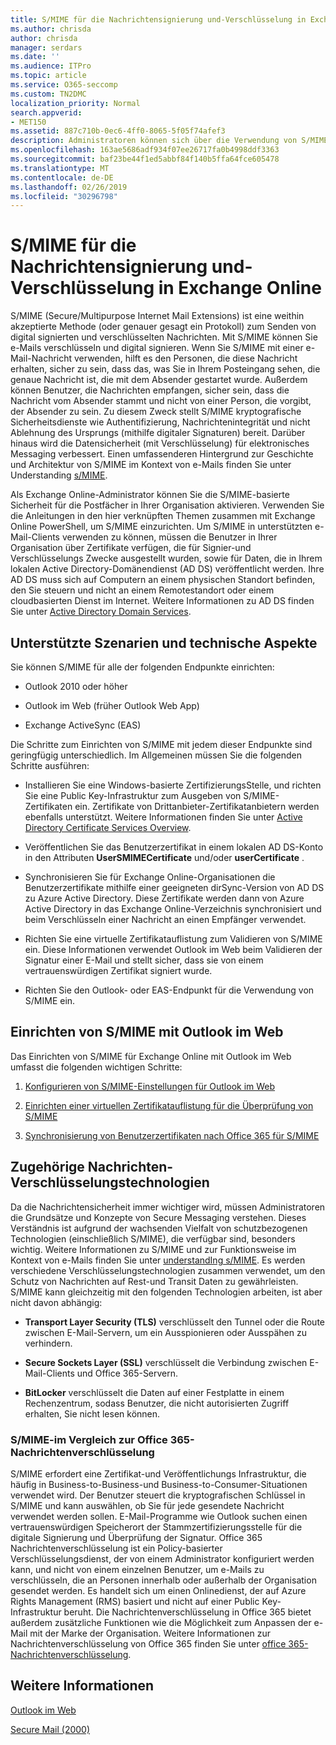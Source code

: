```yaml
---
title: S/MIME für die Nachrichtensignierung und-Verschlüsselung in Exchange Online
ms.author: chrisda
author: chrisda
manager: serdars
ms.date: ''
ms.audience: ITPro
ms.topic: article
ms.service: O365-seccomp
ms.custom: TN2DMC
localization_priority: Normal
search.appverid:
- MET150
ms.assetid: 887c710b-0ec6-4ff0-8065-5f05f74afef3
description: Administratoren können sich über die Verwendung von S/MIME in Exchange Online informieren.
ms.openlocfilehash: 163ae5686adf934f07ee26717fa0b4998ddf3363
ms.sourcegitcommit: baf23be44f1ed5abbf84f140b5ffa64fce605478
ms.translationtype: MT
ms.contentlocale: de-DE
ms.lasthandoff: 02/26/2019
ms.locfileid: "30296798"
---
```

# <a name="smime-for-message-signing-and-encryption-in-exchange-online"></a>S/MIME für die Nachrichtensignierung und-Verschlüsselung in Exchange Online

S/MIME (Secure/Multipurpose Internet Mail Extensions) ist eine weithin akzeptierte Methode (oder genauer gesagt ein Protokoll) zum Senden von digital signierten und verschlüsselten Nachrichten. Mit S/MIME können Sie e-Mails verschlüsseln und digital signieren. Wenn Sie S/MIME mit einer e-Mail-Nachricht verwenden, hilft es den Personen, die diese Nachricht erhalten, sicher zu sein, dass das, was Sie in Ihrem Posteingang sehen, die genaue Nachricht ist, die mit dem Absender gestartet wurde. Außerdem können Benutzer, die Nachrichten empfangen, sicher sein, dass die Nachricht vom Absender stammt und nicht von einer Person, die vorgibt, der Absender zu sein. Zu diesem Zweck stellt S/MIME kryptografische Sicherheitsdienste wie Authentifizierung, Nachrichtenintegrität und nicht Ablehnung des Ursprungs (mithilfe digitaler Signaturen) bereit. Darüber hinaus wird die Datensicherheit (mit Verschlüsselung) für elektronisches Messaging verbessert. Einen umfassenderen Hintergrund zur Geschichte und Architektur von S/MIME im Kontext von e-Mails finden Sie unter Understanding [s/MIME](https://go.microsoft.com/fwlink/?LinkID=393948).

Als Exchange Online-Administrator können Sie die S/MIME-basierte Sicherheit für die Postfächer in Ihrer Organisation aktivieren. Verwenden Sie die Anleitungen in den hier verknüpften Themen zusammen mit Exchange Online PowerShell, um S/MIME einzurichten. Um S/MIME in unterstützten e-Mail-Clients verwenden zu können, müssen die Benutzer in Ihrer Organisation über Zertifikate verfügen, die für Signier-und Verschlüsselungs Zwecke ausgestellt wurden, sowie für Daten, die in Ihrem lokalen Active Directory-Domänendienst (AD DS) veröffentlicht werden. Ihre AD DS muss sich auf Computern an einem physischen Standort befinden, den Sie steuern und nicht an einem Remotestandort oder einem cloudbasierten Dienst im Internet. Weitere Informationen zu AD DS finden Sie unter [Active Directory Domain Services](https://go.microsoft.com/fwlink/?LinkID=394064).

## <a name="supported-scenarios-and-technical-considerations"></a>Unterstützte Szenarien und technische Aspekte

Sie können S/MIME für alle der folgenden Endpunkte einrichten:

- Outlook 2010 oder höher

- Outlook im Web (früher Outlook Web App)

- Exchange ActiveSync (EAS)

Die Schritte zum Einrichten von S/MIME mit jedem dieser Endpunkte sind geringfügig unterschiedlich. Im Allgemeinen müssen Sie die folgenden Schritte ausführen:

- Installieren Sie eine Windows-basierte ZertifizierungsStelle, und richten Sie eine Public Key-Infrastruktur zum Ausgeben von S/MIME-Zertifikaten ein. Zertifikate von Drittanbieter-Zertifikatanbietern werden ebenfalls unterstützt. Weitere Informationen finden Sie unter [Active Directory Certificate Services Overview](https://technet.microsoft.com/library/hh831740.aspx).

- Veröffentlichen Sie das Benutzerzertifikat in einem lokalen AD DS-Konto in den Attributen **UserSMIMECertificate** und/oder **userCertificate** .

- Synchronisieren Sie für Exchange Online-Organisationen die Benutzerzertifikate mithilfe einer geeigneten dirSync-Version von AD DS zu Azure Active Directory. Diese Zertifikate werden dann von Azure Active Directory in das Exchange Online-Verzeichnis synchronisiert und beim Verschlüsseln einer Nachricht an einen Empfänger verwendet.

- Richten Sie eine virtuelle Zertifikatauflistung zum Validieren von S/MIME ein. Diese Informationen verwendet Outlook im Web beim Validieren der Signatur einer E-Mail und stellt sicher, dass sie von einem vertrauenswürdigen Zertifikat signiert wurde.

- Richten Sie den Outlook- oder EAS-Endpunkt für die Verwendung von S/MIME ein.

## <a name="setup-smime-with-outlook-on-the-web"></a>Einrichten von S/MIME mit Outlook im Web

Das Einrichten von S/MIME für Exchange Online mit Outlook im Web umfasst die folgenden wichtigen Schritte:

1. [Konfigurieren von S/MIME-Einstellungen für Outlook im Web](configure-s-mime-settings-for-outlook-web-app.md)

2. [Einrichten einer virtuellen Zertifikatauflistung für die Überprüfung von S/MIME](set-up-virtual-certificate-collection-to-validate-s-mime.md)

3. [Synchronisierung von Benutzerzertifikaten nach Office 365 für S/MIME](sync-user-certificates-to-office-365-for-s-mime.md)

## <a name="related-message-encryption-technologies"></a>Zugehörige Nachrichten-Verschlüsselungstechnologien

Da die Nachrichtensicherheit immer wichtiger wird, müssen Administratoren die Grundsätze und Konzepte von Secure Messaging verstehen. Dieses Verständnis ist aufgrund der wachsenden Vielfalt von schutzbezogenen Technologien (einschließlich S/MIME), die verfügbar sind, besonders wichtig. Weitere Informationen zu S/MIME und zur Funktionsweise im Kontext von e-Mails finden Sie unter [understandIng s/MIME](https://go.microsoft.com/fwlink/?LinkID=393948). Es werden verschiedene Verschlüsselungstechnologien zusammen verwendet, um den Schutz von Nachrichten auf Rest-und Transit Daten zu gewährleisten. S/MIME kann gleichzeitig mit den folgenden Technologien arbeiten, ist aber nicht davon abhängig:

- **Transport Layer Security (TLS)** verschlüsselt den Tunnel oder die Route zwischen E-Mail-Servern, um ein Ausspionieren oder Ausspähen zu verhindern.

- **Secure Sockets Layer (SSL)** verschlüsselt die Verbindung zwischen E-Mail-Clients und Office 365-Servern.

- **BitLocker** verschlüsselt die Daten auf einer Festplatte in einem Rechenzentrum, sodass Benutzer, die nicht autorisierten Zugriff erhalten, Sie nicht lesen können.

### <a name="smime-compared-with-office-365-message-encryption"></a>S/MIME-im Vergleich zur Office 365-Nachrichtenverschlüsselung

S/MIME erfordert eine Zertifikat-und Veröffentlichungs Infrastruktur, die häufig in Business-to-Business-und Business-to-Consumer-Situationen verwendet wird. Der Benutzer steuert die kryptografischen Schlüssel in S/MIME und kann auswählen, ob Sie für jede gesendete Nachricht verwendet werden sollen. E-Mail-Programme wie Outlook suchen einen vertrauenswürdigen Speicherort der Stammzertifizierungsstelle für die digitale Signierung und Überprüfung der Signatur. Office 365 Nachrichtenverschlüsselung ist ein Policy-basierter Verschlüsselungsdienst, der von einem Administrator konfiguriert werden kann, und nicht von einem einzelnen Benutzer, um e-Mails zu verschlüsseln, die an Personen innerhalb oder außerhalb der Organisation gesendet werden. Es handelt sich um einen Onlinedienst, der auf Azure Rights Management (RMS) basiert und nicht auf einer Public Key-Infrastruktur beruht. Die Nachrichtenverschlüsselung in Office 365 bietet außerdem zusätzliche Funktionen wie die Möglichkeit zum Anpassen der e-Mail mit der Marke der Organisation. Weitere Informationen zur Nachrichtenverschlüsselung von Office 365 finden Sie unter [office 365-Nachrichtenverschlüsselung](https://go.microsoft.com/fwlink/?LinkID=392525).

## <a name="more-information"></a>Weitere Informationen

[Outlook im Web](http://technet.microsoft.com/library/3814b665-01e8-4881-9a44-163f14789ee4.aspx)

[Secure Mail (2000)](https://technet.microsoft.com/en-us/library/cc962043.aspx)
